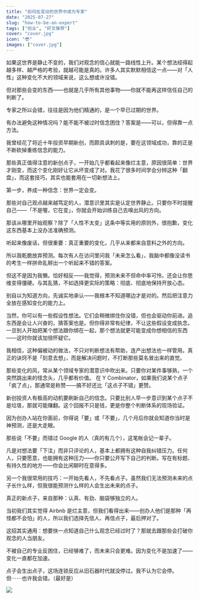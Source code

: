 ```yaml
---
title: "如何在变动的世界中成为专家"
date: "2025-07-27"
slug: "how-to-be-an-expert"
tags: ["创业", "好文推荐"]
cover: "cover.jpg"
icon: "😎"
images: ["cover.jpg"]
---
```

如果这世界是静止不变的，我们对观念的信心就能一路线性上升。某个想法经得起越多样、越严格的考验，就越可能是真的。许多人其实默默相信这一点——对「人性」这种变化不大的领域来说，这么想或许没错。



但对那些会变的东西——也就是几乎所有其他事物——你就不能再这样信任自己的判断了。



专家之所以会错，往往是因为他们精通的，是一个早已过期的世界。



有办法避免这种情况吗？能不能不被过时信念困住？答案是——可以，但得靠一点方法。



我曾经花了将近十年投资早期新创，而颇具讽刺的是，要在这领域成功，靠的正是不断砍掉重练信念的能力。



那些真正值得注意的新创点子，一开始几乎都看起来像烂主意，原因很简单：世界才刚变，而这个变化刚好让它从坏变成了对。我花了很多时间学会分辨这种「翻盘」，而这套技巧，其实也能套用在一切新想法上。



第一步，养成一种信念：世界一定会变。



那些对自己观点越来越笃定的人，潜意识里其实是认定世界静止。只要你不时提醒自己——「不是喔，它在变」，你就会开始训练自己去嗅出风的方向。



那该从哪里开始观察？除了「人性不太变」这条中等实用的原则外，很抱歉，变化这东西基本上没办法准确预测。



听起来像废话，但很重要：真正重要的变化，几乎从来都来自意料之外的方向。



所以我乾脆放弃预测。每次有人在访问里问我「未来怎么看」，我脑中都像没读书的考生一样拼命乱掰出一个听起来不错的答案。



但这不是因为我懒。恰好相反——我觉得，预测未来不但命中率可怜，还会让你思维变得僵硬。与其乱猜，不如选择更实际的策略：彻底、彻底地保持开放心态。



别自以为知道方向，先诚实地承认——我根本不知道哪边才是对的。然后把注意力全放在感知变化的能力上。



当然，你可以有一些假设性想法。它们会稍微绑住你没错，但也会驱动你前进。追东西是会让人兴奋的，猜答案也是。但你得非常有纪律，不让这些假设变成执念。
一旦别人开始把某个想法跟你绑在一起，那个想法就更可能变成你想相信的东西——这时你就该加倍怀疑它。



我相信，这种偏被动的做法，不只对判断想法有帮助，连产出想法也一样管用。真正的诀窍不是「刻意去想」，而是解决问题时，不打断那些莫名冒出来的直觉。



那些变化的风，常从某个领域专家的潜意识中吹出来。只要你对某件事够熟，一个突然跳出来的怪念头，几乎都有价值。
在 Y Combinator，如果我们说某个点子「疯了点」，那通常是称赞——搞不好还比「这点子不错」更赞。



新创投资人有极高的动机要刷新自己的信念。只要比别人早一步意识到某个点子不是垃圾，那就可能赚翻。这个回报不只是钱，更是你整个判断体系的现场验证。



因为创办人站在你面前，你得说「要」或「不要」，几个月后你就会知道你当时是神预测，还是大走眼。



那些说「不要」而错过 Google 的人（真的有几个），这笔帐会记一辈子。



凡是对想法要「下注」而非只评论的人，基本上都拥有这种自我纠错压力。任何人，只要愿意，也能拥有这种压力——你只要公开写下自己的判断。写在有标题、有持久性的地方——你会比闲聊时在意得多。



另一个我很常用的技巧：一开始先看人，不先看点子。虽然我们无法预测未来的点子长什么样，但我很能预测什么样的人会生出未来的点子。



真正的新点子，来自那种：认真、有劲、脑袋够独立的人。



当初我们其实觉得 Airbnb 是烂主意，但我们看得出来——创办人他们是那种「再怪都不会怕」的人，所以我们选择先信人、再信点子，最后押对了。



这招其实通用：想要快一点知道自己什么观念已经过时了？那就去跟那些会打破你观念的人当朋友。



不被自己的专业反困住，已经够难了，而未来只会更难。因为变化不是加速了——变化一直都在加速。



点子会生出点子，这场连锁反应从旧石器时代就没停过。我不认为它会停。
但⋯⋯也许我会错。（最好是）




![](https://prod-files-secure.s3.us-west-2.amazonaws.com/112d0858-5090-4d34-a606-b75eb8d65fd2/46476355-9cf3-4e99-9b7a-3531bc426380/1000202064.png?X-Amz-Algorithm=AWS4-HMAC-SHA256&X-Amz-Content-Sha256=UNSIGNED-PAYLOAD&X-Amz-Credential=ASIAZI2LB4663CS3H6UO%2F20250815%2Fus-west-2%2Fs3%2Faws4_request&X-Amz-Date=20250815T101442Z&X-Amz-Expires=3600&X-Amz-Security-Token=IQoJb3JpZ2luX2VjEBAaCXVzLXdlc3QtMiJHMEUCIQDZ0WftMvAywuNhuXrNklqMy%2FAfp%2BAG6LTXDN9i9DhSSgIgQdxzsaXxy96cDVhO6F63IeyjmDVDfneBLpImrw%2Fo9QEq%2FwMIWRAAGgw2Mzc0MjMxODM4MDUiDFSdewsNWjqAhgcXnyrcA7oKn1GJyVu1vBp69zdo8b72o0y0XcisJSrkkkKDV%2FFZAbE0XpX7DZfwHgv4dH9oHPNY2qGoIJQuu0yOpm%2BVpgfk7tVTaHhozAAI6CxIH2wxtXv%2FyfyVrXAzvXlQkrbvrj1vIc5kz0hPt2jJNeO8U5rTReT4GFQvt8CyIIqfcg4nOze%2B7D0k4WAjMrgCMduDP%2FJiXHzBlfM5lmitaL5GjHJVoTfRQ4j5ywCY5hsamJIjzWE9M5T1aunkgOJosFrgVCLP3H81EHXs701EnYMmQ5DJ1VZ4S5y5O9TxNheDPm8tSiaUHvHIJL9yzjh3bACQnjpBCpSAIYYmZx9729yGzXjuaOIoo6yNRZ3PAd99GMDHafd66%2BnnRcpLJPfa077RMPwr08Zv2sECab5DW7C6%2BL6G9hZK2EkBE1UQYotrx9TA0q5tV64pCQWfByl4ETkSQSguB03vf3sLFodGjTS9bUE3mjbsbAytW7CgHz6FE65RKizG6VlU7867DgFNSQ6nmOwBIWUIcoJLsVCp2ZSGeIOqWySQe%2FC8ar130YLBbRR5wqlz%2B%2B%2B%2FPQTaCXvwTUgXLBdKt47f8vGUtsQafkgqO6vJa%2Bth%2B34kMLmViM5Q%2BRhs%2F5Oc60b%2BXE4LlsLyMOnT%2B8QGOqUBPSzMTXMT4ht8SglgkQIip7YX0eN71JHnl%2Ben8MLCYbzzYBPhkrE7LpPKR%2FAl2J6bJy73xuSjd%2F9bx%2BkmxuQ%2BkaFIBcUzGBSI%2BEC92XwOuF8MRsTzJ6MeA3X7o%2FTDn6NCXiTLmCdoqPM9CEfK5vG5GsZORyzqxea3wDY3ryP3osCCOGXA9QOjyLt%2FDEjFjA9ZEoB2To1OeeT6YYEQqaZfy4u8uiSY&X-Amz-Signature=6a631ee72dbc61f5755ccb46372a8224bca24052e8cafdca11959856bdadef2b&X-Amz-SignedHeaders=host&x-amz-checksum-mode=ENABLED&x-id=GetObject)

